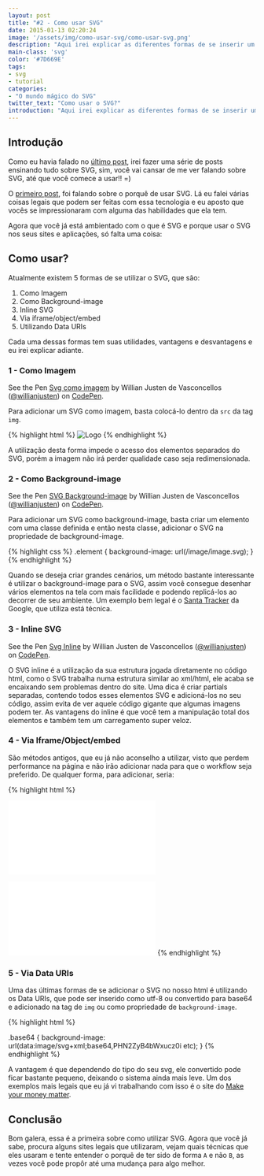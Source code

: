 ```yaml
---
layout: post
title: "#2 - Como usar SVG"
date: 2015-01-13 02:20:24
image: '/assets/img/como-usar-svg/como-usar-svg.png'
description: "Aqui irei explicar as diferentes formas de se inserir um SVG na sua página web. Um breve início da grandiosidade que se está por vir."
main-class: 'svg'
color: '#7D669E'
tags:
- svg
- tutorial
categories:
- "O mundo mágico do SVG"
twitter_text: "Como usar o SVG?"
introduction: "Aqui irei explicar as diferentes formas de se inserir um SVG na sua página web. Um breve início da grandiosidade que se está por vir."
---
```


## Introdução

Como eu havia falado no [último post](http://willianjusten.com.br/atualizacoes/), irei fazer uma série de posts ensinando tudo sobre SVG, sim, você vai cansar de me ver falando sobre SVG, até que você comece a usar!! =)

O [primeiro post](http://willianjusten.com.br/por-que-usar-svg/), foi falando sobre o porquê de usar SVG. Lá eu falei várias coisas legais que podem ser feitas com essa tecnologia e eu aposto que vocês se impressionaram com alguma das habilidades que ela tem.

Agora que você já está ambientado com o que é SVG e porque usar o SVG nos seus sites e aplicações, só falta uma coisa:

## Como usar?

Atualmente existem 5 formas de se utilizar o SVG, que são:

1. Como Imagem
2. Como Background-image
3. Inline SVG
4. Via iframe/object/embed
5. Utilizando Data URIs

Cada uma dessas formas tem suas utilidades, vantagens e desvantagens e eu irei explicar adiante.

### 1 - Como Imagem

<p data-height="268" data-theme-id="11319" data-slug-hash="emvYLJ" data-default-tab="result" data-user="willianjusten" class='codepen'>See the Pen <a href='http://codepen.io/willianjusten/pen/emvYLJ/'>Svg como imagem</a> by Willian Justen de Vasconcellos (<a href='http://codepen.io/willianjusten'>@willianjusten</a>) on <a href='http://codepen.io'>CodePen</a>.</p>
<script src="//assets.codepen.io/assets/embed/ei.js"></script>

Para adicionar um SVG como imagem, basta colocá-lo dentro da `src` da tag `img`.

{% highlight html %}
<img src="img/logo.svg" alt="Logo" />
{% endhighlight %}

A utilização desta forma impede o acesso dos elementos separados do SVG, porém a imagem não irá perder qualidade caso seja redimensionada.

### 2 - Como Background-image

<p data-height="266" data-theme-id="11319" data-slug-hash="zxZYmK" data-default-tab="result" data-user="willianjusten" class='codepen'>See the Pen <a href='http://codepen.io/willianjusten/pen/zxZYmK/'>SVG Background-image</a> by Willian Justen de Vasconcellos (<a href='http://codepen.io/willianjusten'>@willianjusten</a>) on <a href='http://codepen.io'>CodePen</a>.</p>
<script src="//assets.codepen.io/assets/embed/ei.js"></script>

Para adicionar um SVG como background-image, basta criar um elemento com uma classe definida e então nesta classe, adicionar o SVG na propriedade de background-image.

{% highlight css %}
.element {
    background-image: url(/image/image.svg);
}
{% endhighlight %}

Quando se deseja criar grandes cenários, um método bastante interessante é utilizar o background-image para o SVG, assim você consegue desenhar vários elementos na tela com mais facilidade e podendo replicá-los ao decorrer de seu ambiente. Um exemplo bem legal é o [Santa Tracker](https://santatracker.google.com) da Google, que utiliza está técnica.

### 3 - Inline SVG

<p data-height="266" data-theme-id="11319" data-slug-hash="ByWaqv" data-default-tab="result" data-user="willianjusten" class='codepen'>See the Pen <a href='http://codepen.io/willianjusten/pen/ByWaqv/'>Svg Inline</a> by Willian Justen de Vasconcellos (<a href='http://codepen.io/willianjusten'>@willianjusten</a>) on <a href='http://codepen.io'>CodePen</a>.</p>
<script src="//assets.codepen.io/assets/embed/ei.js"></script>

O SVG inline é a utilização da sua estrutura jogada diretamente no código html, como o SVG trabalha numa estrutura similar ao xml/html, ele acaba se encaixando sem problemas dentro do site. Uma dica é criar partials separadas, contendo todos esses elementos SVG e adicioná-los no seu código, assim evita de ver aquele código gigante que algumas imagens podem ter. As vantagens do inline é que você tem a manipulação total dos elementos e também tem um carregamento super veloz.

### 4 - Via Iframe/Object/embed

São métodos antigos, que eu já não aconselho a utilizar, visto que perdem performance na página e não irão adicionar nada para que o workflow seja preferido. De qualquer forma, para adicionar, seria:

{% highlight html %}
<iframe src="img/img.svg" frameborder="0"></iframe>

<object data="img/img.svg" type=""></object>

<embed src="img/img.svg" type="" />
{% endhighlight %}

### 5 - Via Data URIs

Uma das últimas formas de se adicionar o SVG no nosso html é utilizando os Data URIs, que pode ser inserido como utf-8 ou convertido para base64 e adicionado na tag de `img` ou como propriedade de `background-image`.

{% highlight html %}
<img alt="" src="data:image/svg+xml;base64,PHN2ZyB4bWxucz0iaHR0cDo etc">

.base64 {
  background-image: url(data:image/svg+xml;base64,PHN2ZyB4bWxucz0i etc);
}
{% endhighlight %}

A vantagem é que dependendo do tipo do seu svg, ele convertido pode ficar bastante pequeno, deixando o sistema ainda mais leve. Um dos exemplos mais legais que eu já vi trabalhando com isso é o site do [Make your money matter](http://makeyourmoneymatter.org/).

## Conclusão

Bom galera, essa é a primeira sobre como utilizar SVG. Agora que você já sabe, procura alguns sites legais que utilizaram, vejam quais técnicas que eles usaram e tente entender o porquê de ter sido de forma `A` e não `B`, as vezes você pode propôr até uma mudança para algo melhor.